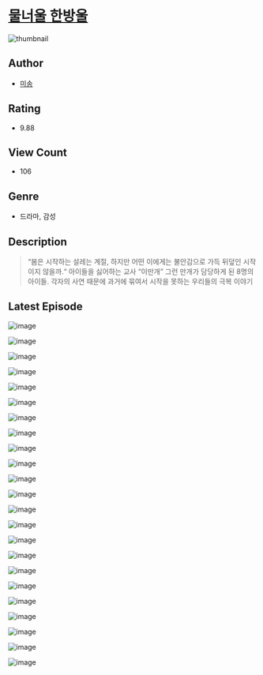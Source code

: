 # [물너울 한방울](https://comic.naver.com/challenge/list?titleId=810762)
![thumbnail](https://image-comic.pstatic.net/user_contents_data/challenge_comic/2023/05/24/upload_7291385195548127284_480x623.jpeg)

## Author
- [미송](https://comic.naver.com/artistTitle?id=367053)

## Rating
- 9.88

## View Count
- 106

## Genre
- 드라마, 감성

## Description
> “봄은 시작하는 설레는 계절, 하지만 어떤 이에게는 불안감으로 가득 뒤덮인 시작 이지 않을까.“ 아이들을 싫어하는 교사 “이만개” 그런 만개가 담당하게 된 8명의 아이들. 각자의 사연 때문에 과거에 묶여서 시작을 못하는 우리들의 극복 이야기


## Latest Episode
![image](https://image-comic.pstatic.net/user_contents_data/challenge_comic/2023/05/24/367053/upload_3775530761021110115.jpeg)

![image](https://image-comic.pstatic.net/user_contents_data/challenge_comic/2023/05/24/367053/upload_4051325631288533300.jpeg)

![image](https://image-comic.pstatic.net/user_contents_data/challenge_comic/2023/05/24/367053/upload_3703706444591543605.jpeg)

![image](https://image-comic.pstatic.net/user_contents_data/challenge_comic/2023/05/24/367053/upload_3474076541241287270.jpeg)

![image](https://image-comic.pstatic.net/user_contents_data/challenge_comic/2023/05/24/367053/upload_3775197583915758177.jpeg)

![image](https://image-comic.pstatic.net/user_contents_data/challenge_comic/2023/05/24/367053/upload_7378360066509385776.jpeg)

![image](https://image-comic.pstatic.net/user_contents_data/challenge_comic/2023/05/24/367053/upload_7005684786995278897.jpeg)

![image](https://image-comic.pstatic.net/user_contents_data/challenge_comic/2023/05/24/367053/upload_7016952573552834101.jpeg)

![image](https://image-comic.pstatic.net/user_contents_data/challenge_comic/2023/05/24/367053/upload_4049072954526753588.jpeg)

![image](https://image-comic.pstatic.net/user_contents_data/challenge_comic/2023/05/24/367053/upload_3847826026405115745.jpeg)

![image](https://image-comic.pstatic.net/user_contents_data/challenge_comic/2023/05/24/367053/upload_4135767019703658085.jpeg)

![image](https://image-comic.pstatic.net/user_contents_data/challenge_comic/2023/05/24/367053/upload_3775762942526634083.jpeg)

![image](https://image-comic.pstatic.net/user_contents_data/challenge_comic/2023/05/24/367053/upload_3774971088848565554.jpeg)

![image](https://image-comic.pstatic.net/user_contents_data/challenge_comic/2023/05/24/367053/upload_3544723453254317110.jpeg)

![image](https://image-comic.pstatic.net/user_contents_data/challenge_comic/2023/05/24/367053/upload_3474861593365734192.jpeg)

![image](https://image-comic.pstatic.net/user_contents_data/challenge_comic/2023/05/24/367053/upload_7363444989418026850.jpeg)

![image](https://image-comic.pstatic.net/user_contents_data/challenge_comic/2023/05/24/367053/upload_3558465137565459042.jpeg)

![image](https://image-comic.pstatic.net/user_contents_data/challenge_comic/2023/05/24/367053/upload_4122543197637599841.jpeg)

![image](https://image-comic.pstatic.net/user_contents_data/challenge_comic/2023/05/24/367053/upload_7018355580485253476.jpeg)

![image](https://image-comic.pstatic.net/user_contents_data/challenge_comic/2023/05/24/367053/upload_3689065351282307123.jpeg)

![image](https://image-comic.pstatic.net/user_contents_data/challenge_comic/2023/05/24/367053/upload_3990580908110721381.jpeg)

![image](https://image-comic.pstatic.net/user_contents_data/challenge_comic/2023/05/24/367053/upload_4049074939626808368.jpeg)

![image](https://image-comic.pstatic.net/user_contents_data/challenge_comic/2023/05/24/367053/upload_3546919169404711267.jpeg)

